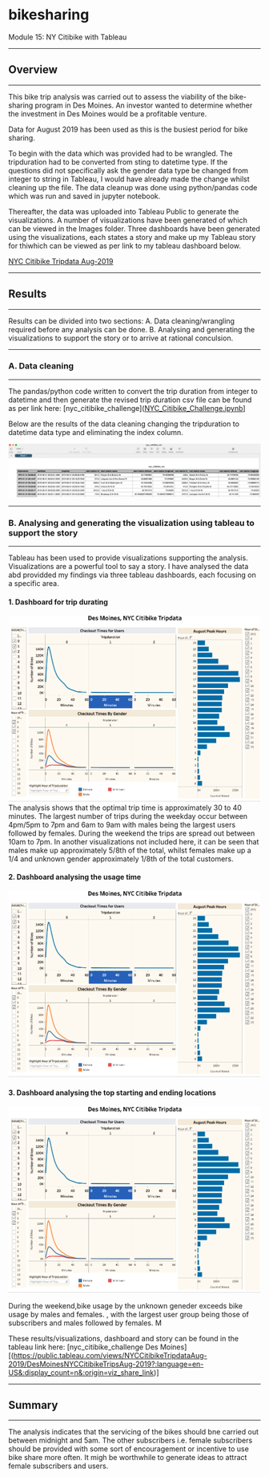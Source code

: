 # bikesharing

Module 15: NY Citibike with Tableau
___
 
## Overview
___

This bike trip analysis was carried out to assess the viability of the bike-sharing program in Des Moines. An investor wanted to determine whether the investment in Des Moines would be a profitable venture.
 
Data for August 2019 has been used as this is the busiest period for bike sharing. 

To begin with the data which was provided had to be wrangled. The tripduration had to be converted from sting to datetime type. If the questions did not specifically ask the gender data type be changed from integer to string in Tableau, I would have already made the change whilst cleaning up the file. The data cleanup was done using python/pandas code which was run and saved in jupyter notebook.

Thereafter, the data was uploaded into Tableau Public to generate the visualizations. A number of visualizations have been generated of which can be viewed in the Images folder. Three dashboards have been generated using the visualizations, each states a story and make up my Tableau story for thiwhich can be viewed as per link to my tableau dashboard below.

[NYC Citibike Tripdata Aug-2019](https://public.tableau.com/views/NYCCitibikeTripdataAug-2019/Des_Moines_Nyc_Citibike_trip-start-end?:language=en-US&:display_count=n&:origin=viz_share_link)
___

## Results
___

Results can be divided into two sections:
A. Data cleaning/wrangling required before any analysis can be done.
B. Analysing and generating the visualizations to support the story or to arrive at rational conculsion.

___

### A. Data cleaning
___

The pandas/python code written to convert the trip duration from integer to datetime and then generate the revised trip duration csv file can be found as per link here: [nyc_citibike_challenge]([NYC_Citibike_Challenge.ipynb](https://github.com/fareenamughal/bikesharing/blob/main/NYC_Citibike_Challenge.ipynb)]

Below are the results of the data cleaning changing the tripduration to datetime data type and eliminating the index column.

![Revised NYC Citibike csv](https://github.com/fareenamughal/bikesharing/blob/5082e0ac1987257a5e8bb1d4bd9399a949494e53/Images/screenshot_nyc_citibike_rev_csv_file.png)
___

### B. Analysing and generating the visualization using tableau to support the story
___

Tableau has been used to provide visualizations supporting the analysis. Visualizations are a powerful tool to say a story. I have analysed the data abd providded my findings via three tableau dashboards, each focusing on a specific area.

 #### 1. Dashboard for trip durating

![Trip Duration Dashboard](https://github.com/fareenamughal/bikesharing/blob/d2c48f22611901c59f3145b5229a858b611e676a/Images/Dashboard_1_Trip_duration.png)
The analysis shows that the optimal trip time is approximately 30 to 40 minutes. The largest number of trips during the weekday occur between 4pm/5pm to 7pm  and 6am to 9am with males being the largest users followed by females. During the weekend the trips are spread out between 10am to 7pm. In another visualizations not included here, it can be seen that males make up approximately 5/8th of the total, whilst females make up a 1/4 and unknown gender approximately 1/8th of the total customers. 

#### 2. Dashboard analysing the usage time

![Usage Time Dashboard](https://github.com/fareenamughal/bikesharing/blob/d2c48f22611901c59f3145b5229a858b611e676a/Images/Dashboard_1_Trip_duration.png)






#### 3. Dashboard analysing the top starting and ending locations

![Location Dashboard](https://github.com/fareenamughal/bikesharing/blob/d2c48f22611901c59f3145b5229a858b611e676a/Images/Dashboard_1_Trip_duration.png)

During the weekend,bike usage by the unknown geneder exceeds bike usage by males and females. 
, with the largest user group being those of subscribers and males followed by females. M



These results/visualizations, dashboard and story can be found in the tableau link here: [nyc_citibike_challenge Des Moines][(https://public.tableau.com/views/NYCCitibikeTripdataAug-2019/DesMoinesNYCCitibikeTripsAug-2019?:language=en-US&:display_count=n&:origin=viz_share_link)]
___

## Summary
___

The analysis indicates that the servicing of the bikes should bne carried out between midnight and 5am. The other subscribers i.e. female subscribers should be provided with some sort of encouragement or incentive to use bike share more often. It migh be worthwhile to generate ideas to attract female subscribers and users. 
